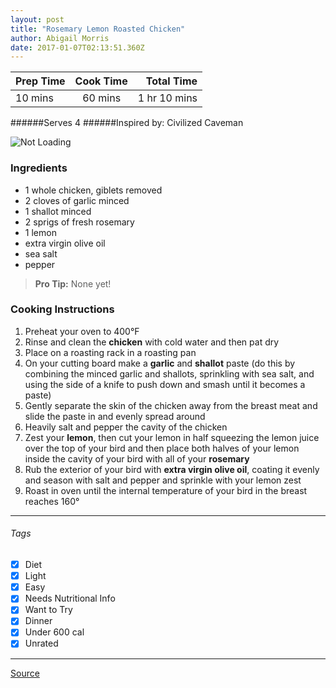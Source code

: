 ```yaml
---
layout: post
title: "Rosemary Lemon Roasted Chicken"
author: Abigail Morris
date: 2017-01-07T02:13:51.360Z
---
```


| Prep Time  | Cook Time    | Total Time  |
| ---------- |:------------:| -----------:|
| 10 mins    | 60 mins      | 1 hr 10 mins     |


######Serves 4
######Inspired by: Civilized Caveman

![Not Loading](http://i.imgur.com/EZqqPxvl.png)

### Ingredients

* 1 whole chicken, giblets removed
* 2 cloves of garlic minced
* 1 shallot minced
* 2 sprigs of fresh rosemary
* 1 lemon
* extra virgin olive oil
* sea salt
* pepper

> **Pro Tip:** None yet!

### Cooking Instructions

1. Preheat your oven to 400°F
2. Rinse and clean the **chicken** with cold water and then pat dry
3. Place on a roasting rack in a roasting pan
4. On your cutting board make a **garlic** and **shallot** paste (do this by combining the minced garlic and shallots, sprinkling with sea salt, and using the side of a knife to push down and smash until it becomes a paste)
5. Gently separate the skin of the chicken away from the breast meat and slide the paste in and evenly spread around
6. Heavily salt and pepper the cavity of the chicken
7. Zest your **lemon**, then cut your lemon in half squeezing the lemon juice over the top of your bird and then place both halves of your lemon inside the cavity of your bird with all of your **rosemary**
8. Rub the exterior of your bird with **extra virgin olive oil**, coating it evenly and season with salt and pepper and sprinkle with your lemon zest
9. Roast in oven until the internal temperature of your bird in the breast reaches 160°


---

###### Tags
- [x] Diet
- [x] Light
- [x] Easy
- [x] Needs Nutritional Info
- [x] Want to Try
- [x] Dinner
- [x] Under 600 cal
- [x] Unrated

---

[Source](http://civilizedcavemancooking.com/recipes/poultry/rosemary-lemon-roasted-chicken/)

